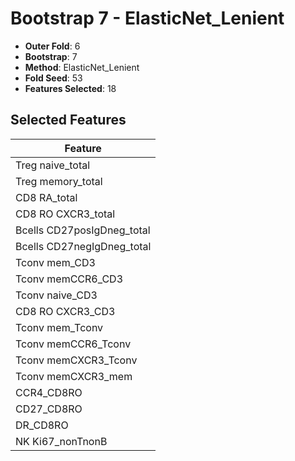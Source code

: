 # Bootstrap 7 - ElasticNet_Lenient

- **Outer Fold**: 6
- **Bootstrap**: 7
- **Method**: ElasticNet_Lenient
- **Fold Seed**: 53
- **Features Selected**: 18

## Selected Features

| Feature |
|---------|
| Treg naive_total |
| Treg memory_total |
| CD8 RA_total |
| CD8 RO CXCR3_total |
| Bcells CD27posIgDneg_total |
| Bcells CD27negIgDneg_total |
| Tconv mem_CD3 |
| Tconv memCCR6_CD3 |
| Tconv naive_CD3 |
| CD8 RO CXCR3_CD3 |
| Tconv mem_Tconv |
| Tconv memCCR6_Tconv |
| Tconv memCXCR3_Tconv |
| Tconv memCXCR3_mem |
| CCR4_CD8RO |
| CD27_CD8RO |
| DR_CD8RO |
| NK Ki67_nonTnonB |
